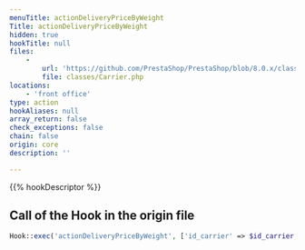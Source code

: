 ```yaml
---
menuTitle: actionDeliveryPriceByWeight
Title: actionDeliveryPriceByWeight
hidden: true
hookTitle: null
files:
    -
        url: 'https://github.com/PrestaShop/PrestaShop/blob/8.0.x/classes/Carrier.php'
        file: classes/Carrier.php
locations:
    - 'front office'
type: action
hookAliases: null
array_return: false
check_exceptions: false
chain: false
origin: core
description: ''

---
```


{{% hookDescriptor %}}

## Call of the Hook in the origin file

```php
Hook::exec('actionDeliveryPriceByWeight', ['id_carrier' => $id_carrier, 'total_weight' => $total_weight, 'id_zone' => $id_zone])
```
